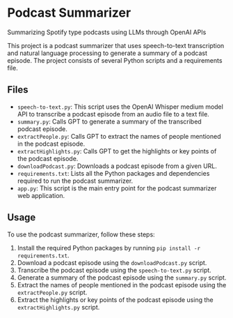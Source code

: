 # Podcast Summarizer

Summarizing Spotify type podcasts using LLMs through OpenAI APIs


This project is a podcast summarizer that uses speech-to-text transcription and natural language processing to generate a summary of a podcast episode. The project consists of several Python scripts and a requirements file.

## Files

- `speech-to-text.py`: This script uses the OpenAI Whisper medium model API to transcribe a podcast episode from an audio file to a text file.
- `summary.py`: Calls GPT to generate a summary of the transcribed podcast episode.
- `extractPeople.py`: Calls GPT to extract the names of people mentioned in the podcast episode.
- `extractHighlights.py`: Calls GPT to get the highlights or key points of the podcast episode.
- `downloadPodcast.py`: Downloads a podcast episode from a given URL.
- `requirements.txt`: Lists all the Python packages and dependencies required to run the podcast summarizer.
- `app.py`: This script is the main entry point for the podcast summarizer web application.

## Usage

To use the podcast summarizer, follow these steps:

1. Install the required Python packages by running `pip install -r requirements.txt`.
2. Download a podcast episode using the `downloadPodcast.py` script.
3. Transcribe the podcast episode using the `speech-to-text.py` script.
4. Generate a summary of the podcast episode using the `summary.py` script.
5. Extract the names of people mentioned in the podcast episode using the `extractPeople.py` script.
6. Extract the highlights or key points of the podcast episode using the `extractHighlights.py` script.
